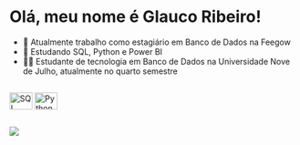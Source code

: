 # Olá, meu nome é Glauco Ribeiro!

- 🏬 Atualmente trabalho como estagiário em Banco de Dados na Feegow
- 📜 Estudando SQL, Python e Power BI
- 👨‍🏫 Estudante de tecnologia em Banco de Dados na Universidade Nove de Julho, atualmente no quarto semestre

##

<div>
  <img align="center" alt="SQL" height="30" width="40" src="https://cdn.jsdelivr.net/gh/devicons/devicon/icons/mysql/mysql-original.svg">
  <img align="center" alt="Python" height="30" width="40" src="https://cdn.jsdelivr.net/gh/devicons/devicon/icons/python/python-original.svg">
</div>

##

<div> 
  <a href="https://www.linkedin.com/in/glaucoribeiro/" target="_blank"><img src="https://img.shields.io/badge/-LinkedIn-%230077B5?style=for-the-badge&logo=linkedin&logoColor=white" target="_blank"></a> 
</div>
